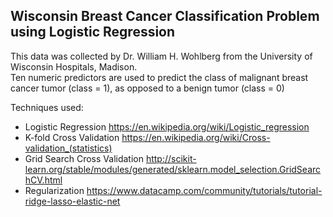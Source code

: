 ## Wisconsin Breast Cancer Classification Problem using Logistic Regression
This data was collected by Dr. William H. Wohlberg from the University of Wisconsin Hospitals, Madison.  
Ten numeric predictors are used to predict the class of malignant breast cancer tumor (class = 1), as opposed to a benign tumor (class = 0)

Techniques used:
- Logistic Regression
https://en.wikipedia.org/wiki/Logistic_regression
- K-fold Cross Validation
https://en.wikipedia.org/wiki/Cross-validation_(statistics)
- Grid Search Cross Validation
http://scikit-learn.org/stable/modules/generated/sklearn.model_selection.GridSearchCV.html
- Regularization
https://www.datacamp.com/community/tutorials/tutorial-ridge-lasso-elastic-net
